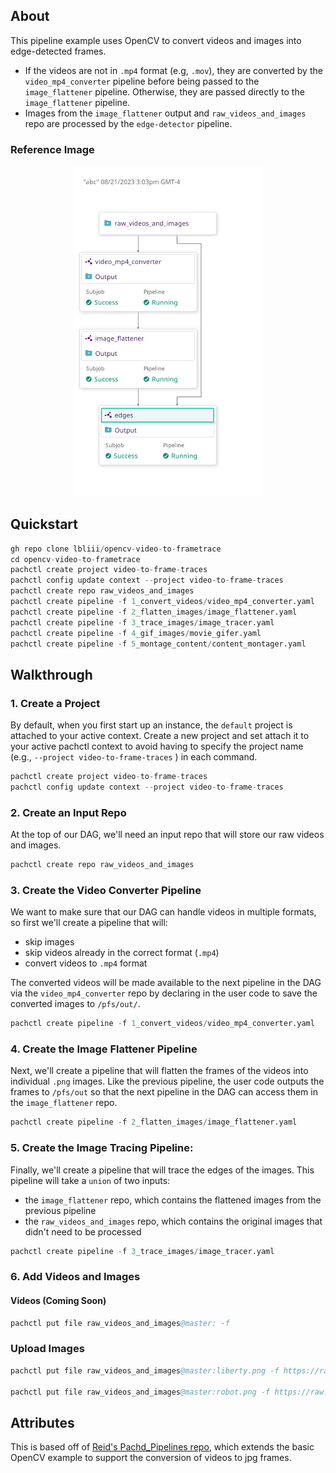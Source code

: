 ## About

This pipeline example uses OpenCV to convert videos and images into edge-detected frames. 

- If the videos are not in `.mp4` format (e.g, `.mov`), they are converted by the `video_mp4_converter` pipeline before being passed to the `image_flattener` pipeline. Otherwise, they are passed directly to the `image_flattener` pipeline.
- Images from the `image_flattener` output and `raw_videos_and_images` repo are processed by the `edge-detector` pipeline.

### Reference Image

<p align="center">
   <img src="/pipeline.svg" width="300">
</p>

## Quickstart 

```s
gh repo clone lbliii/opencv-video-to-frametrace
cd opencv-video-to-frametrace
pachctl create project video-to-frame-traces
pachctl config update context --project video-to-frame-traces
pachctl create repo raw_videos_and_images
pachctl create pipeline -f 1_convert_videos/video_mp4_converter.yaml 
pachctl create pipeline -f 2_flatten_images/image_flattener.yaml
pachctl create pipeline -f 3_trace_images/image_tracer.yaml
pachctl create pipeline -f 4_gif_images/movie_gifer.yaml
pachctl create pipeline -f 5_montage_content/content_montager.yaml
```

## Walkthrough

### 1. Create a Project 

By default, when you first start up an instance, the `default` project is attached to your active context. Create a new project and set attach it to your active pachctl context to avoid having to specify the project name (e.g., `--project video-to-frame-traces` ) in each command. 

```s
pachctl create project video-to-frame-traces
pachctl config update context --project video-to-frame-traces
```

### 2. Create an Input Repo 

At the top of our DAG, we'll need an input repo that will store our raw videos and images. 
   
```s
pachctl create repo raw_videos_and_images
```

### 3. Create the Video Converter Pipeline 

We want to make sure that our DAG can handle videos in multiple formats, so first we'll create a pipeline that will:

   - skip images 
   - skip videos already in the correct format (`.mp4`)
   - convert videos to `.mp4` format

The converted videos will be made available to the next pipeline in the DAG via the `video_mp4_converter` repo by declaring in the user code to save the converted images to `/pfs/out/`. 

```s
pachctl create pipeline -f 1_convert_videos/video_mp4_converter.yaml 
```


### 4. Create the Image Flattener Pipeline

Next, we'll create a pipeline that will flatten the frames of the videos into individual `.png` images. Like the previous pipeline, the user code outputs the frames to `/pfs/out` so that the next pipeline in the DAG can access them in the `image_flattener` repo. 

```s
pachctl create pipeline -f 2_flatten_images/image_flattener.yaml
```

### 5. Create the Image Tracing Pipeline: 

Finally, we'll create a pipeline that will trace the edges of the images. This pipeline will take a `union` of two inputs:
- the `image_flattener` repo, which contains the flattened images from the previous pipeline
- the `raw_videos_and_images` repo, which contains the original images that didn't need to be processed
    
```s
pachctl create pipeline -f 3_trace_images/image_tracer.yaml
```

### 6. Add Videos and Images 


#### Videos (Coming Soon)
```s
pachctl put file raw_videos_and_images@master: -f 

```

### Upload Images
```s
pachctl put file raw_videos_and_images@master:liberty.png -f https://raw.githubusercontent.com/pachyderm/docs-content/main/images/opencv/liberty.jpg

pachctl put file raw_videos_and_images@master:robot.png -f https://raw.githubusercontent.com/pachyderm/docs-content/main/images/opencv/robot.jpg
```


## Attributes

This is based off of [Reid's Pachd_Pipelines repo](https://github.com/dpsi4/pachd_pipelines), which extends the basic OpenCV example to support the conversion of videos to jpg frames.